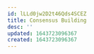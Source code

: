 ```yaml
---
id: lLLd0jw2D2t46Qds4SCEZ
title: Consensus Building
desc: ''
updated: 1643723096367
created: 1643723096367
---
```


